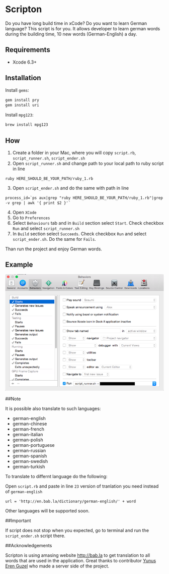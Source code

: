 # Scripton

Do you have long build time in xCode? Do you want to learn German language? This script is for you. It allows developer to learn german words during the building time, 10 new words (German-English) a day.

## Requirements

- Xcode 6.3+

## Installation

Install `gems`:

```ruby
gem install pry
gem install uri
```

Install `mpg123`:

```ruby
brew install mpg123
```

## How

1) Create a folder in your Mac, where you will copy `script.rb`, `script_runner.sh`, `script_ender.sh`<br />
2) Open `script_runner.sh` and change path to your local path to ruby script in line<br />

```
ruby HERE_SHOULD_BE_YOUR_PATH/ruby_1.rb
```
3) Open `script_ender.sh` and do the same with path in line 

```
process_id=`ps aux|grep "ruby HERE_SHOULD_BE_YOUR_PATH/ruby_1.rb"|grep -v grep | awk '{ print $2 }'`
```
4) Open `XCode`<br />
5) Go to `Preferences`<br />
6) Select `Behaviours` tab and in `Build` section select `Start`. Check checkbox `Run` and select `script_runner.sh`<br />
7) In `Build` section select `Succeeds`. Check checkbox `Run` and select `script_ender.sh`. Do the same for `Fails`.<br />

Than run the project and enjoy German words.

## Example

![Example](example.png)

##Note

It is possible also translate to such languages:

- german-english
- german-chinese
- german-french
- german-italian
- german-polish
- german-portuguese
- german-russian
- german-spanish
- german-swedish
- german-turkish

To translate to differnt language do the following:<br />

Open `script.rb` and paste in line `23` version of tranlation you need instead of `german-english`

```
url = 'http://en.bab.la/dictionary/german-english/' + word
```

Other languages will be supported soon.

##Important

If script does not stop when you expected, go to terminal and run the `script_ender.sh` script there.

##Acknowledgements

Scripton is using amasing website http://bab.la to get translation to all words that are used in the application.
Great thanks to contributor [Yunus Eren Guzel](https://github.com/yunuserenguzel) who made a server side of the project.
